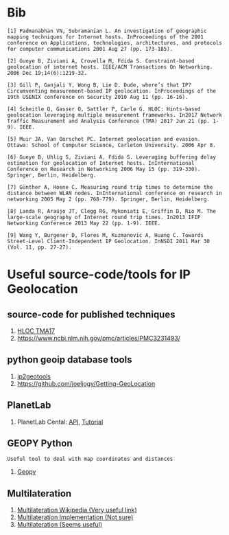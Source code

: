# Bib

```
[1] Padmanabhan VN, Subramanian L. An investigation of geographic mapping techniques for Internet hosts. InProceedings of the 2001 conference on Applications, technologies, architectures, and protocols for computer communications 2001 Aug 27 (pp. 173-185).

[2] Gueye B, Ziviani A, Crovella M, Fdida S. Constraint-based geolocation of internet hosts. IEEE/ACM Transactions On Networking. 2006 Dec 19;14(6):1219-32.

[3] Gill P, Ganjali Y, Wong B, Lie D. Dude, where’s that IP? Circumventing measurement-based IP geolocation. InProceedings of the 19th USENIX conference on Security 2010 Aug 11 (pp. 16-16).

[4] Scheitle Q, Gasser O, Sattler P, Carle G. HLOC: Hints-based geolocation leveraging multiple measurement frameworks. In2017 Network Traffic Measurement and Analysis Conference (TMA) 2017 Jun 21 (pp. 1-9). IEEE.

[5] Muir JA, Van Oorschot PC. Internet geolocation and evasion. Ottawa: School of Computer Science, Carleton University. 2006 Apr 8.

[6] Gueye B, Uhlig S, Ziviani A, Fdida S. Leveraging buffering delay estimation for geolocation of Internet hosts. InInternational Conference on Research in Networking 2006 May 15 (pp. 319-330). Springer, Berlin, Heidelberg.

[7] Günther A, Hoene C. Measuring round trip times to determine the distance between WLAN nodes. InInternational conference on research in networking 2005 May 2 (pp. 768-779). Springer, Berlin, Heidelberg.

[8] Landa R, Araújo JT, Clegg RG, Mykoniati E, Griffin D, Rio M. The large-scale geography of Internet round trip times. In2013 IFIP Networking Conference 2013 May 22 (pp. 1-9). IEEE.

[9] Wang Y, Burgener D, Flores M, Kuzmanovic A, Huang C. Towards Street-Level Client-Independent IP Geolocation. InNSDI 2011 Mar 30 (Vol. 11, pp. 27-27).

```

# Useful source-code/tools for IP Geolocation

## source-code for published techniques
1. [HLOC TMA17](https://github.com/tumi8/hloc/tree/tma17)
1. https://www.ncbi.nlm.nih.gov/pmc/articles/PMC3231493/

## python geoip database tools
1. [ip2geotools](https://github.com/tomas-net/ip2geotools)
1. https://github.com/joeljogy/Getting-GeoLocation

## PlanetLab
1. PlanetLab Cental: [API](https://www.planet-lab.org/doc/plc_api), [Tutorial](https://www.planet-lab.org/doc/plcapitut)

## GEOPY Python
```
Useful tool to deal with map coordinates and distances
```
1. [Geopy](https://geopy.readthedocs.io/en/stable/)

## Multilateration

1. [Multilateration Wikipedia (Very useful link)](https://en.wikipedia.org/wiki/Multilateration)
1. [Multilateration Implementation (Not sure)](https://github.com/glucee/Multilateration)
1. [Multilateration (Seems useful)](https://github.com/jurasofish/multilateration)
